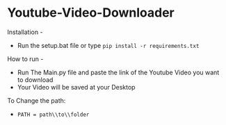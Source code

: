 # Youtube-Video-Downloader

Installation - 

- Run the setup.bat file or type `pip install -r requirements.txt`

How to run - 

- Run The Main.py file and paste the link of the Youtube Video you want to download
- Your Video will be saved at your Desktop

To Change the path:
 
 - `PATH = path\\to\\folder`
